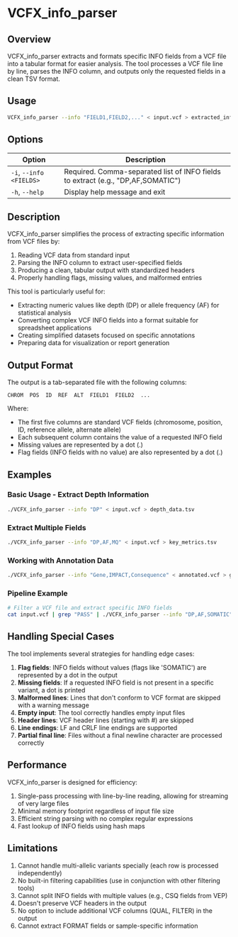 # VCFX_info_parser

## Overview

VCFX_info_parser extracts and formats specific INFO fields from a VCF file into a tabular format for easier analysis. The tool processes a VCF file line by line, parses the INFO column, and outputs only the requested fields in a clean TSV format.

## Usage

```bash
VCFX_info_parser --info "FIELD1,FIELD2,..." < input.vcf > extracted_info.tsv
```

## Options

| Option | Description |
|--------|-------------|
| `-i`, `--info <FIELDS>` | Required. Comma-separated list of INFO fields to extract (e.g., "DP,AF,SOMATIC") |
| `-h`, `--help` | Display help message and exit |

## Description

VCFX_info_parser simplifies the process of extracting specific information from VCF files by:

1. Reading VCF data from standard input
2. Parsing the INFO column to extract user-specified fields
3. Producing a clean, tabular output with standardized headers
4. Properly handling flags, missing values, and malformed entries

This tool is particularly useful for:
- Extracting numeric values like depth (DP) or allele frequency (AF) for statistical analysis
- Converting complex VCF INFO fields into a format suitable for spreadsheet applications
- Creating simplified datasets focused on specific annotations
- Preparing data for visualization or report generation

## Output Format

The output is a tab-separated file with the following columns:

```
CHROM  POS  ID  REF  ALT  FIELD1  FIELD2  ...
```

Where:
- The first five columns are standard VCF fields (chromosome, position, ID, reference allele, alternate allele)
- Each subsequent column contains the value of a requested INFO field
- Missing values are represented by a dot (.)
- Flag fields (INFO fields with no value) are also represented by a dot (.)

## Examples

### Basic Usage - Extract Depth Information

```bash
./VCFX_info_parser --info "DP" < input.vcf > depth_data.tsv
```

### Extract Multiple Fields

```bash
./VCFX_info_parser --info "DP,AF,MQ" < input.vcf > key_metrics.tsv
```

### Working with Annotation Data

```bash
./VCFX_info_parser --info "Gene,IMPACT,Consequence" < annotated.vcf > gene_impacts.tsv
```

### Pipeline Example

```bash
# Filter a VCF file and extract specific INFO fields
cat input.vcf | grep "PASS" | ./VCFX_info_parser --info "DP,AF,SOMATIC" > filtered_annotations.tsv
```

## Handling Special Cases

The tool implements several strategies for handling edge cases:

1. **Flag fields**: INFO fields without values (flags like 'SOMATIC') are represented by a dot in the output
2. **Missing fields**: If a requested INFO field is not present in a specific variant, a dot is printed
3. **Malformed lines**: Lines that don't conform to VCF format are skipped with a warning message
4. **Empty input**: The tool correctly handles empty input files
5. **Header lines**: VCF header lines (starting with #) are skipped
6. **Line endings**: LF and CRLF line endings are supported
7. **Partial final line**: Files without a final newline character are processed correctly

## Performance

VCFX_info_parser is designed for efficiency:

1. Single-pass processing with line-by-line reading, allowing for streaming of very large files
2. Minimal memory footprint regardless of input file size
3. Efficient string parsing with no complex regular expressions
4. Fast lookup of INFO fields using hash maps

## Limitations

1. Cannot handle multi-allelic variants specially (each row is processed independently)
2. No built-in filtering capabilities (use in conjunction with other filtering tools)
3. Cannot split INFO fields with multiple values (e.g., CSQ fields from VEP)
4. Doesn't preserve VCF headers in the output
5. No option to include additional VCF columns (QUAL, FILTER) in the output
6. Cannot extract FORMAT fields or sample-specific information 
